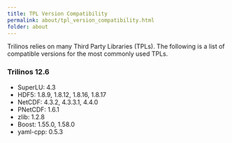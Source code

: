 ```yaml
---
title: TPL Version Compatibility
permalink: about/tpl_version_compatibility.html
folder: about
---
```


Trilinos relies on many Third Party Libraries (TPLs). The following is a list of compatible versions for the most commonly used TPLs.

### Trilinos 12.6

*   SuperLU: 4.3
*   HDF5: 1.8.9, 1.8.12, 1.8.16, 1.8.17
*   NetCDF: 4.3.2, 4.3.3.1, 4.4.0
*   PNetCDF: 1.6.1
*   zlib: 1.2.8
*   Boost: 1.55.0, 1.58.0
*   yaml-cpp: 0.5.3